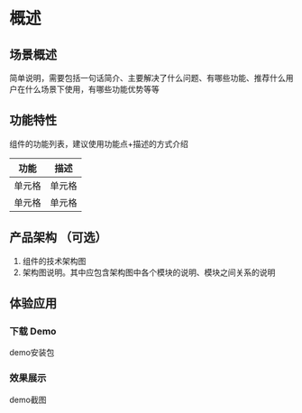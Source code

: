 # 概述

## 场景概述

简单说明，需要包括一句话简介、主要解决了什么问题、有哪些功能、推荐什么用户在什么场景下使用，有哪些功能优势等等

## 功能特性

组件的功能列表，建议使用功能点+描述的方式介绍

|  功能   | 描述  |
|  ----  | ----  |
| 单元格  | 单元格 |
| 单元格  | 单元格 |

## 产品架构 （可选）
1. 组件的技术架构图
2. 架构图说明。其中应包含架构图中各个模块的说明、模块之间关系的说明


## 体验应用
### 下载 Demo
demo安装包

### 效果展示
demo截图


